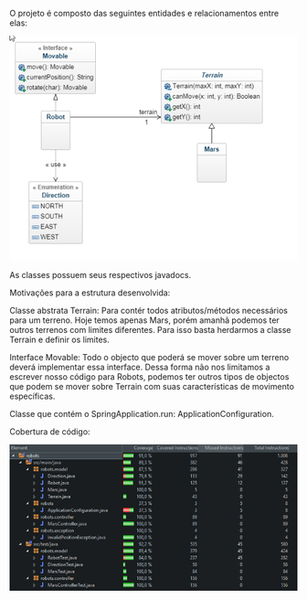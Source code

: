 O projeto é composto das seguintes entidades e relacionamentos entre elas:

![alt text](https://github.com/tiagowanke/nasa-robots/blob/master/src/main/resources/static/img/class-diagram.png)

As classes possuem seus respectivos javadocs.

Motivações para a estrutura desenvolvida:

Classe abstrata Terrain: Para contér todos atributos/métodos necessários para um terreno. Hoje temos apenas Mars, porém amanhã podemos ter outros terrenos com limites diferentes. Para isso basta herdarmos a classe Terrain e definir os limites.

Interface Movable: Todo o objecto que poderá se mover sobre um terreno deverá implementar essa interface. Dessa forma não nos limitamos a escrever nosso código para Robots, podemos ter outros tipos de objectos que podem se mover sobre Terrain com suas características de movimento específicas.


Classe que contém o SpringApplication.run: ApplicationConfiguration.

Cobertura de código:

![alt text](https://github.com/tiagowanke/nasa-robots/blob/master/src/main/resources/static/img/coverage.png)
